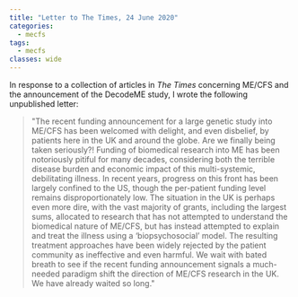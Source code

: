 ```yaml
---
title: "Letter to The Times, 24 June 2020"
categories:
  - mecfs
tags:
  - mecfs
classes: wide
---
```


In response to a collection of articles in _The Times_ concerning ME/CFS and the announcement of the DecodeME study, I wrote the following unpublished letter:

>"The recent funding announcement for a large genetic study into ME/CFS has been welcomed with delight, and even disbelief, by patients here in the UK and around the globe. Are we finally being taken seriously?! Funding of biomedical research into ME has been notoriously pitiful for many decades, considering both the terrible disease burden and economic impact of this multi-systemic, debilitating illness. In recent years, progress on this front has been largely confined to the US, though the per-patient funding level remains disproportionately low. The situation in the UK is perhaps even more dire, with the vast majority of grants, including the largest sums, allocated to research that has not attempted to understand the biomedical nature of ME/CFS, but has instead attempted to explain and treat the illness using a ‘biopsychosocial’ model. The resulting treatment approaches have been widely rejected by the patient community as ineffective and even harmful. We wait with bated breath to see if the recent funding announcement signals a much-needed paradigm shift the direction of ME/CFS research in the UK. We have already waited so long."
